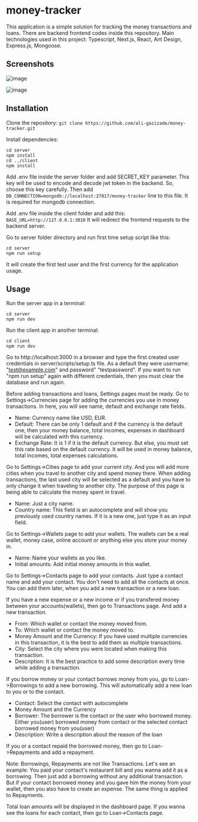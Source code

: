 # money-tracker
This application is a simple solution for tracking the money transactions and loans. There are backend frontend codes inside this repository. Main technologies used in this project: Typescript, Next.js, React, Ant Design, Express.js, Mongoose.

## Screenshots

![image](https://github.com/ali-gazizade/money-tracker/assets/94519454/f8fa8e9e-0b74-4da8-87a4-a10af2214297)



![image](https://github.com/ali-gazizade/money-tracker/assets/94519454/8dd208e8-b44c-49f1-bc60-771d2999b4cd)



## Installation

Clone the repository: ```git clone https://github.com/ali-gazizade/money-tracker.git```

Install dependencies:
```
cd server
npm install
cd ../client
npm install
```

Add .env file inside the server folder and add SECRET_KEY parameter. This key will be used to encode and decode jwt token in the backend. So, choose this key carefully. Then add ```DB_CONNECTION=mongodb://localhost:27017/money-tracker``` line to this file. It is required for mongodb connection.

Add .env file inside the client folder and add this:
```BASE_URL=http://127.0.0.1:3010```
It will redirect the frontend requests to the backend server.

Go to server folder directory and run first time setup script like this:
```
cd server
npm run setup
```

It will create the first test user and the first currency for the application usage.

## Usage

Run the server app in a terminal:

```
cd server
npm run dev
```

Run the client app in another terminal:

```
cd client
npm run dev
```
Go to http://localhost:3000 in a browser and type the first created user credentials in server/scripts/setup.ts file. As a default they were username: "test@example.com" and password" "testpassword". If you want to run "npm run setup" again with different credentials, then you must clear the database and run again.

Before adding transactions and loans, Settings pages must be ready.
Go to Settings->Currencies page for adding the currencies you use in money transactions. In here, you will see name, default and exchange rate fields.
- Name: Currency name like USD, EUR.
- Default: There can be only 1 default and if the currency is the default one, then your money balance, total incomes, expenses in dashboard will be calculated with this currency.
- Exchange Rate: It is 1 if it is the default currency. But else, you must set this rate based on the default currency. It will be used in money balance, total incomes, total expenses calculations.

Go to Settings->Cities page to add your current city. And you will add more cities when you travel to another city and spend money there. When adding transactions, the last used city will be selected as a default and you have to only change it when traveling to another city. The purpose of this page is being able to calculate the money spent in travel.
- Name: Just a city name.
- Country name: This field is an autocomplete and will show you previously used country names. If it is a new one, just type it as an input field.

Go to Settings->Wallets page to add your wallets. The wallets can be a real wallet, money case, online account or anything else you store your money in.
- Name: Name your wallets as you like.
- Initial amounts: Add initial money amounts in this wallet.

Go to Settings->Contacts page to add your contacts. Just type a contact name and add your contact. You don't need to add all the contacts at once. You can add them later, when you add a new transaction or a new loan.

If you have a new expense or a new income or if you transfered money between your accounts(wallets), then go to Transactions page. And add a new transaction.
- From: Which wallet or contact the money moved from.
- To: Which wallet or contact the money moved to.
- Money Amount and the Currency: If you have used multiple currencies in this transaction, it is the best to add them as multiple transactions.
- City: Select the city where you were located when making this transaction.
- Description: It is the best practice to add some description every time while adding a transaction.

If you borrow money or your contact borrows money from you, go to Loan->Borrowings to add a new borrowing. This will automatically add a new loan to you or to the contact.
- Contact: Select the contact with autocomplete
- Money Amount and the Currency
- Borrower: The borrower is the contact or the user who borrowed money. Either you(user) borrowed money from contact or the selected contact borrowed money from you(user)
- Description: Write a description about the reason of the loan

If you or a contact repaid the borrowed money, then go to Loan->Repayments and add a repayment.

Note: Borrowings, Repayments are not like Transactions. Let's see an example: You paid your contact's restaurant bill and you wanna add it as a borrowing. Then just add a borrowing without any additional transaction. But if your contact borrowed money and you gave him the money from your wallet, then you also have to create an expense. The same thing is applied to Repayments.

Total loan amounts will be displayed in the dashboard page. If you wanna see the loans for each contact, then go to Loan->Contacts page.

